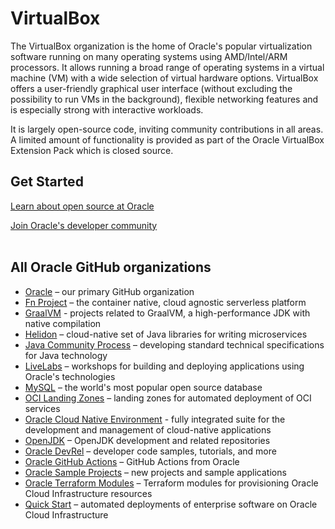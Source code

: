 <!--- using a banner is optional, but recommended. Reach out to the OGHO team for banner templates.--->
<!--- put the banner with description here --->

# VirtualBox

The VirtualBox organization is the home of Oracle's popular virtualization software running on many operating systems
using AMD/Intel/ARM processors. It allows running a broad range of operating systems in a virtual machine (VM) with
a wide selection of virtual hardware options. VirtualBox offers a user-friendly graphical user interface (without
excluding the possibility to run VMs in the background), flexible networking features and is especially strong with
interactive workloads.

It is largely open-source code, inviting community contributions in all areas. A limited amount of functionality is
provided as part of the Oracle VirtualBox Extension Pack which is closed source.

## Get Started

[Learn about open source at Oracle](https://developer.oracle.com/open-source/)

[Join Oracle's developer community](https://bit.ly/odevrel_slack)<br><br>

<!--- if you have additional organization-wide resources, add them here --->

## All Oracle GitHub organizations

* [Oracle](https://github.com/oracle) – our primary GitHub organization
* [Fn Project](https://github.com/fnproject) – the container native, cloud agnostic serverless platform
* [GraalVM](https://github.com/graalvm) - projects related to GraalVM, a high-performance JDK with native compilation
* [Helidon](https://github.com/helidon-io) – cloud-native set of Java libraries for writing microservices
* [Java Community Process](https://github.com/jcp-org) – developing standard technical specifications for Java technology
* [LiveLabs](https://github.com/oracle-livelabs) – workshops for building and deploying applications using Oracle's technologies
* [MySQL](https://github.com/mysql) –  the world's most popular open source database
* [OCI Landing Zones](https://github.com/oci-landing-zones) – landing zones for automated deployment of OCI services
* [Oracle Cloud Native Environment](https://github.com/oracle-cne) - fully integrated suite for the development and management of cloud-native applications
* [OpenJDK](https://github.com/openjdk/) – OpenJDK development and related repositories
* [Oracle DevRel](https://github.com/oracle-devrel) – developer code samples, tutorials, and more
* [Oracle GitHub Actions](https://github.com/oracle-actions) – GitHub Actions from Oracle
* [Oracle Sample Projects](https://github.com/oracle-samples) – new projects and sample applications 
* [Oracle Terraform Modules](https://github.com/oracle-terraform-modules) – Terraform modules for provisioning Oracle Cloud Infrastructure resources
* [Quick Start](https://github.com/oracle-quickstart) – automated deployments of enterprise software on Oracle Cloud Infrastructure
